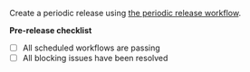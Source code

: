 Create a periodic release using [the periodic release workflow](https://github.com/AlexsLemonade/OpenScPCA-analysis/actions/workflows/create_periodic_release.yml).

**Pre-release checklist**

- [ ] All scheduled workflows are passing
- [ ] All blocking issues have been resolved

